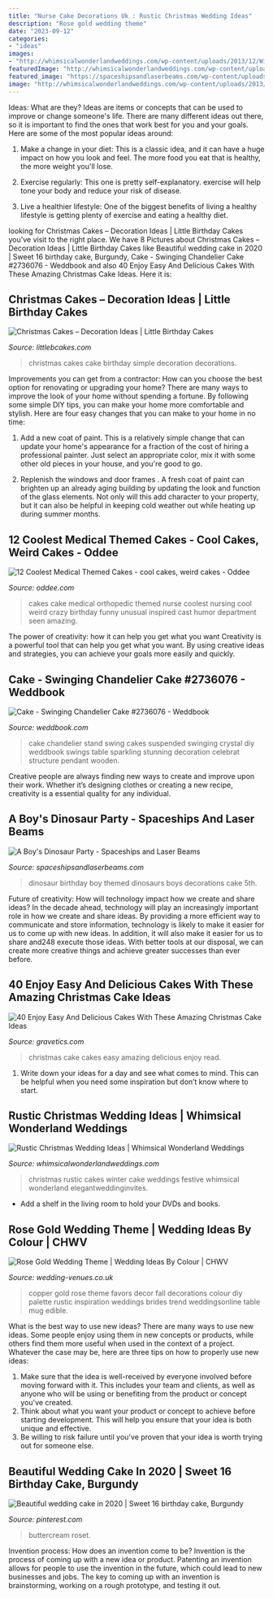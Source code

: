 ```yaml
---
title: "Nurse Cake Decorations Uk : Rustic Christmas Wedding Ideas"
description: "Rose gold wedding theme"
date: "2023-09-12"
categories:
- "ideas"
images:
- "http://whimsicalwonderlandweddings.com/wp-content/uploads/2013/12/WinterRusticShoot_131125_COLOUR_29.jpg"
featuredImage: "http://whimsicalwonderlandweddings.com/wp-content/uploads/2013/12/WinterRusticShoot_131125_COLOUR_29.jpg"
featured_image: "https://spaceshipsandlaserbeams.com/wp-content/uploads/2015/09/dinosaur-themed-birthday-party-ideas-boys.jpg"
image: "http://whimsicalwonderlandweddings.com/wp-content/uploads/2013/12/WinterRusticShoot_131125_COLOUR_29.jpg"
---
```



Ideas: What are they?
Ideas are items or concepts that can be used to improve or change someone's life. There are many different ideas out there, so it is important to find the ones that work best for you and your goals. Here are some of the most popular ideas around:
1. Make a change in your diet: This is a classic idea, and it can have a huge impact on how you look and feel. The more food you eat that is healthy, the more weight you'll lose.

2. Exercise regularly: This one is pretty self-explanatory. exercise will help tone your body and reduce your risk of disease.

3. Live a healthier lifestyle: One of the biggest benefits of living a healthy lifestyle is getting plenty of exercise and eating a healthy diet.

	

		
looking for Christmas Cakes – Decoration Ideas | Little Birthday Cakes you've visit to the right place. We have 8 Pictures about Christmas Cakes – Decoration Ideas | Little Birthday Cakes like Beautiful wedding cake in 2020 | Sweet 16 birthday cake, Burgundy, Cake - Swinging Chandelier Cake #2736076 - Weddbook and also 40 Enjoy Easy And Delicious Cakes With These Amazing Christmas Cake Ideas. Here it is:
		
    
## Christmas Cakes – Decoration Ideas | Little Birthday Cakes

<img loading=lazy src="http://www.littlebcakes.com/wp-content/uploads/2014/02/Christmas-Cakes.jpg" onerror="this.onerror=null;this.src='https://tse4.mm.bing.net/th?id=OIP.7abPoNuTQexxCo5ozhXXwAHaE8&amp;pid=15.1';" alt="Christmas Cakes – Decoration Ideas | Little Birthday Cakes">

_Source: littlebcakes.com_

>christmas cakes cake birthday simple decoration decorations. 

	

Improvements you can get from a contractor: How can you choose the best option for renovating or upgrading your home?
There are many ways to improve the look of your home without spending a fortune. By following some simple DIY tips, you can make your home more comfortable and stylish. Here are four easy changes that you can make to your home in no time:
1. Add a new coat of paint. This is a relatively simple change that can update your home's appearance for a fraction of the cost of hiring a professional painter. Just select an appropriate color, mix it with some other old pieces in your house, and you're good to go.

2. Replenish the windows and door frames . A fresh coat of paint can brighten up an already aging building by updating the look and function of the glass elements. Not only will this add character to your property, but it can also be helpful in keeping cold weather out while heating up during summer months.


    
## 12 Coolest Medical Themed Cakes - Cool Cakes, Weird Cakes - Oddee

<img loading=lazy src="https://www.oddee.com/wp-content/uploads/_media/imgs/articles2/a97107_g074_4-orthopedic.jpg" onerror="this.onerror=null;this.src='https://tse1.mm.bing.net/th?id=OIP.nxrJApiwrNlPPMXwop2u4wHaKd&amp;pid=15.1';" alt="12 Coolest Medical Themed Cakes - cool cakes, weird cakes - Oddee">

_Source: oddee.com_

>cakes cake medical orthopedic themed nurse coolest nursing cool weird crazy birthday funny unusual inspired cast humor department seen amazing. 

	

The power of creativity: how it can help you get what you want
Creativity is a powerful tool that can help you get what you want. By using creative ideas and strategies, you can achieve your goals more easily and quickly.

    
## Cake - Swinging Chandelier Cake #2736076 - Weddbook

<img loading=lazy src="http://s3.weddbook.me/t1/2/7/3/2736076/details-about-stunning-sparkling-crystal-chandelier-suspended-swing-wedding-cake-stand.jpg" onerror="this.onerror=null;this.src='https://tse4.mm.bing.net/th?id=OIP.6FOj9u_nidkuYbJfj0U5XgHaKC&amp;pid=15.1';" alt="Cake - Swinging Chandelier Cake #2736076 - Weddbook">

_Source: weddbook.com_

>cake chandelier stand swing cakes suspended swinging crystal diy weddbook swings table sparkling stunning decoration celebrat structure pendant wooden. 

	

Creative people are always finding new ways to create and improve upon their work. Whether it’s designing clothes or creating a new recipe, creativity is a essential quality for any individual.

    
## A Boy&#039;s Dinosaur Party - Spaceships And Laser Beams

<img loading=lazy src="https://spaceshipsandlaserbeams.com/wp-content/uploads/2015/09/dinosaur-themed-birthday-party-ideas-boys.jpg" onerror="this.onerror=null;this.src='https://tse3.mm.bing.net/th?id=OIP.vkKZ85RzDNE1_zH_epgCBwHaLH&amp;pid=15.1';" alt="A Boy&#039;s Dinosaur Party - Spaceships and Laser Beams">

_Source: spaceshipsandlaserbeams.com_

>dinosaur birthday boy themed dinosaurs boys decorations cake 5th. 

	

Future of creativity: How will technology impact how we create and share ideas?
In the decade ahead, technology will play an increasingly important role in how we create and share ideas. By providing a more efficient way to communicate and store information, technology is likely to make it easier for us to come up with new ideas. In addition, it will also make it easier for us to share and248
execute those ideas. With better tools at our disposal, we can create more creative things and achieve greater successes than ever before.

    
## 40 Enjoy Easy And Delicious Cakes With These Amazing Christmas Cake Ideas

<img loading=lazy src="https://www.gravetics.com/wp-content/uploads/2017/04/Chesterfieldcakes-celebration-christmascakes-Christmas.jpg" onerror="this.onerror=null;this.src='https://tse2.mm.bing.net/th?id=OIP.pqu63QprEQjljw_xh_unIAHaHa&amp;pid=15.1';" alt="40 Enjoy Easy And Delicious Cakes With These Amazing Christmas Cake Ideas">

_Source: gravetics.com_

>christmas cake cakes easy amazing delicious enjoy read. 

	

1. Write down your ideas for a day and see what comes to mind. This can be helpful when you need some inspiration but don’t know where to start.

    
## Rustic Christmas Wedding Ideas | Whimsical Wonderland Weddings

<img loading=lazy src="http://whimsicalwonderlandweddings.com/wp-content/uploads/2013/12/WinterRusticShoot_131125_COLOUR_29.jpg" onerror="this.onerror=null;this.src='https://tse1.mm.bing.net/th?id=OIP.zZZBi7P9kecTmnI6_krsugHaKD&amp;pid=15.1';" alt="Rustic Christmas Wedding Ideas | Whimsical Wonderland Weddings">

_Source: whimsicalwonderlandweddings.com_

>christmas rustic cakes winter cake weddings festive whimsical wonderland elegantweddinginvites. 

	

- Add a shelf in the living room to hold your DVDs and books.

    
## Rose Gold Wedding Theme | Wedding Ideas By Colour | CHWV

<img loading=lazy src="https://www.wedding-venues.co.uk/sites/default/files/17.wedding-ideas-colour-rose-gold-wedding-theme.jpg" onerror="this.onerror=null;this.src='https://tse2.mm.bing.net/th?id=OIP.8B5LIfmLGYWlo-YoTDRPOAHaLH&amp;pid=15.1';" alt="Rose Gold Wedding Theme | Wedding Ideas By Colour | CHWV">

_Source: wedding-venues.co.uk_

>copper gold rose theme favors decor fall decorations colour diy palette rustic inspiration weddings brides trend weddingsonline table mug edible. 

	

What is the best way to use new ideas?
There are many ways to use new ideas. Some people enjoy using them in new concepts or products, while others find them more useful when used in the context of a project. Whatever the case may be, here are three tips on how to properly use new ideas:
1. Make sure that the idea is well-received by everyone involved before moving forward with it. This includes your team and clients, as well as anyone who will be using or benefiting from the product or concept you've created.
2. Think about what you want your product or concept to achieve before starting development. This will help you ensure that your idea is both unique and effective.
3. Be willing to risk failure until you've proven that your idea is worth trying out for someone else.

    
## Beautiful Wedding Cake In 2020 | Sweet 16 Birthday Cake, Burgundy

<img loading=lazy src="https://i.pinimg.com/736x/9c/34/aa/9c34aa96d7cb2abfc1a72e38f4857880.jpg" onerror="this.onerror=null;this.src='https://tse2.mm.bing.net/th?id=OIP.WTM-k61w4JoNkUms97YF7QHaJ4&amp;pid=15.1';" alt="Beautiful wedding cake in 2020 | Sweet 16 birthday cake, Burgundy">

_Source: pinterest.com_

>buttercream roset. 

	

Invention process: How does an invention come to be?
Invention is the process of coming up with a new idea or product. Patenting an invention allows for people to use the invention in the future, which could lead to new businesses and jobs. The key to coming up with an invention is brainstorming, working on a rough prototype, and testing it out.

